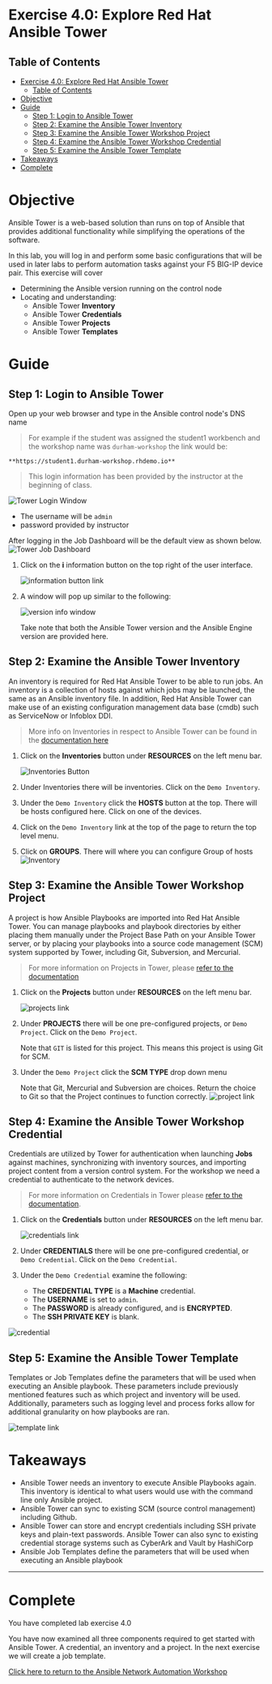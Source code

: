 # Exercise 4.0: Explore Red Hat Ansible Tower

## Table of Contents
- [Exercise 4.0: Explore Red Hat Ansible Tower](#exercise-40-explore-red-hat-ansible-tower)
  - [Table of Contents](#table-of-contents)
- [Objective](#objective)
- [Guide](#guide)
  - [Step 1: Login to Ansible Tower](#step-1-login-to-ansible-tower)
  - [Step 2: Examine the Ansible Tower Inventory](#step-2-examine-the-ansible-tower-inventory)
  - [Step 3: Examine the Ansible Tower Workshop Project](#step-3-examine-the-ansible-tower-workshop-project)
  - [Step 4: Examine the Ansible Tower Workshop Credential](#step-4-examine-the-ansible-tower-workshop-credential)
  - [Step 5: Examine the Ansible Tower Template](#step-5-examine-the-ansible-tower-template)
- [Takeaways](#takeaways)
- [Complete](#complete)

# Objective

Ansible Tower is a web-based solution than runs on top of Ansible that provides additional functionality while simplifying the operations of the software.

In this lab, you will log in and perform some basic configurations that will be used in later labs to perform automation tasks against your F5 BIG-IP device pair.  This exercise will cover
- Determining the Ansible version running on the control node
- Locating and understanding:
  - Ansible Tower **Inventory**
  - Ansible Tower **Credentials**
  - Ansible Tower **Projects**
  - Ansible Tower **Templates**

# Guide

## Step 1: Login to Ansible Tower

Open up your web browser and type in the Ansible control node's DNS name

>For example if the student was assigned the student1 workbench and the workshop name was `durham-workshop` the link would be:

    **https://student1.durham-workshop.rhdemo.io**

>This login information has been provided by the instructor at the beginning of class.

![Tower Login Window](images/login_window.png)
- The username will be `admin`
- password provided by instructor

After logging in the Job Dashboard will be the default view as shown below.
![Tower Job Dashboard](images/tower_login.png)

1.  Click on the **i** information button on the top right of the user interface.

    ![information button link](images/information_button.png)

2.  A window will pop up similar to the following:

    ![version info window](images/version_info.png)

    Take note that both the Ansible Tower version and the Ansible Engine version are provided here.


## Step 2: Examine the Ansible Tower Inventory

An inventory is required for Red Hat Ansible Tower to be able to run jobs.  An inventory is a collection of hosts against which jobs may be launched, the same as an Ansible inventory file. In addition, Red Hat Ansible Tower can make use of an existing configuration management data base (cmdb) such as ServiceNow or Infoblox DDI.

>More info on Inventories in respect to Ansible Tower can be found in the [documentation here](https://docs.ansible.com/ansible-tower/latest/html/userguide/inventories.html)

1. Click on the **Inventories** button under **RESOURCES** on the left menu bar.  

    ![Inventories Button](images/inventories.png)

2. Under Inventories there will be inventories.  Click on the `Demo Inventory`.  

3. Under the `Demo Inventory` click the **HOSTS** button at the top.  There will be hosts configured here.  Click on one of the devices.

4. Click on the `Demo Inventory` link at the top of the page to return the top level menu.

5. Click on **GROUPS**.  There will where you can configure Group of hosts
    ![Inventory](images/inventory.png)


## Step 3: Examine the Ansible Tower Workshop Project

A project is how Ansible Playbooks are imported into Red Hat Ansible Tower.  You can manage playbooks and playbook directories by either placing them manually under the Project Base Path on your Ansible Tower server, or by placing your playbooks into a source code management (SCM) system supported by Tower, including Git, Subversion, and Mercurial.

> For more information on Projects in Tower, please [refer to the documentation](https://docs.ansible.com/ansible-tower/latest/html/userguide/projects.html)

1. Click on the **Projects** button under **RESOURCES** on the left menu bar.  

    ![projects link](images/projects.png)

2. Under **PROJECTS** there will be one pre-configured projects, or `Demo Project`.  Click on the `Demo Project`.  

    Note that `GIT` is listed for this project.  This means this project is using Git for SCM.

3. Under the `Demo Project` click the **SCM TYPE** drop down menu

    Note that Git, Mercurial and Subversion are choices.  Return the choice to Git so that the Project continues to function correctly.
![project link](images/project.png)

## Step 4: Examine the Ansible Tower Workshop Credential

Credentials are utilized by Tower for authentication when launching **Jobs** against machines, synchronizing with inventory sources, and importing project content from a version control system.  For the workshop we need a credential to authenticate to the network devices.

> For more information on Credentials in Tower please [refer to the documentation](https://docs.ansible.com/ansible-tower/latest/html/userguide/credentials.html).

1. Click on the **Credentials** button under **RESOURCES** on the left menu bar.  

    ![credentials link](images/credentials.png)

2. Under **CREDENTIALS** there will be one pre-configured credential, or `Demo Credential`.  Click on the `Demo Credential`.  

3. Under the `Demo Credential` examine the following:
    - The **CREDENTIAL TYPE** is a **Machine** credential.  
    - The **USERNAME** is set to `admin`.
    - The **PASSWORD** is already configured, and is **ENCRYPTED**.
    - The **SSH PRIVATE KEY** is blank.

![credential](images/credential.png)

## Step 5: Examine the Ansible Tower Template

Templates or Job Templates define the parameters that will be used when executing an Ansible playbook. These parameters include previously mentioned features such as which project and inventory will be used.
Additionally, parameters such as logging level and process forks allow for additional granularity on how playbooks are ran.

![template link](images/template.png)

# Takeaways

- Ansible Tower needs an inventory to execute Ansible Playbooks again.  This inventory is identical to what users would use with the command line only Ansible project.  
- Ansible Tower can sync to existing SCM (source control management) including Github.  
- Ansible Tower can store and encrypt credentials including SSH private keys and plain-text passwords.  Ansible Tower can also sync to existing credential storage systems such as CyberArk and Vault by HashiCorp
- Ansible Job Templates define the parameters that will be used when executing an Ansible playbook

---

# Complete

You have completed lab exercise 4.0

You have now examined all three components required to get started with Ansible Tower.  A credential, an inventory and a project.  In the next exercise we will create a job template.

[Click here to return to the Ansible Network Automation Workshop](../README.md)
